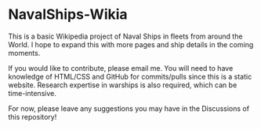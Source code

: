 # NavalShips-Wikia
This is a basic Wikipedia project of Naval Ships in fleets from around the World. I hope to expand this with more pages and ship details in the coming moments.

If you would like to contribute, please email me. You will need to have knowledge of HTML/CSS and GitHub for commits/pulls since this is a static website. Research expertise in warships is also required, which can be time-intensive.

For now, please leave any suggestions you may have in the Discussions of this repository!
